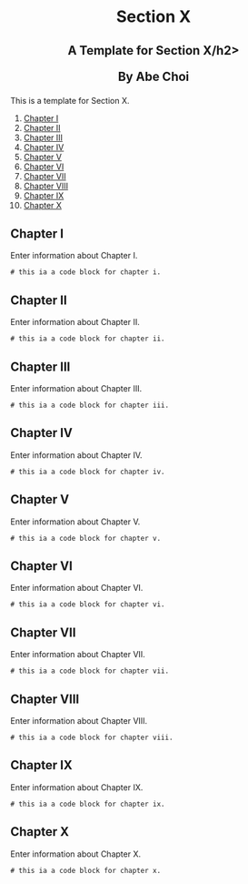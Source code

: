 <div align="center">
<h1>Section X</h1>
<h2>A Template for Section X/h2>
<p>By Abe Choi</p>
</div>

<p>
This is a template for Section X.
</p>

1.  [Chapter I](#chapter-i)
2.  [Chapter II](#chapter-ii)
3.  [Chapter III](#chapter-iii)
4.  [Chapter IV](#chapter-iv)
5.  [Chapter V](#chapter-v)
6.  [Chapter VI](#chapter-vi)
7.  [Chapter VII](#chapter-vii)
8.  [Chapter VIII](#chapter-viii)
9.  [Chapter IX](#chapter-ix)
10. [Chapter X](#chapter-x)


## Chapter I

Enter information about Chapter I.

```
# this ia a code block for chapter i.
```

## Chapter II

Enter information about Chapter II.

```
# this ia a code block for chapter ii.
```

## Chapter III

Enter information about Chapter III.

```
# this ia a code block for chapter iii.
```

## Chapter IV

Enter information about Chapter IV.

```
# this ia a code block for chapter iv.
```

## Chapter V

Enter information about Chapter V.

```
# this ia a code block for chapter v.
```

## Chapter VI

Enter information about Chapter VI.

```
# this ia a code block for chapter vi.
```

## Chapter VII

Enter information about Chapter VII.

```
# this ia a code block for chapter vii.
```
## Chapter VIII

Enter information about Chapter VIII.

```
# this ia a code block for chapter viii.
```

## Chapter IX

Enter information about Chapter IX.

```
# this ia a code block for chapter ix.
```

## Chapter X

Enter information about Chapter X.

```
# this ia a code block for chapter x.
```